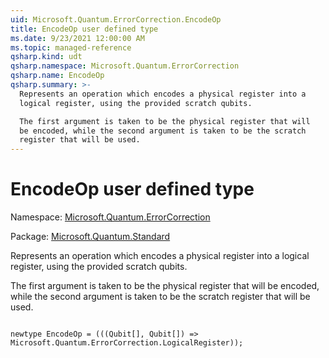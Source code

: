 ```yaml
---
uid: Microsoft.Quantum.ErrorCorrection.EncodeOp
title: EncodeOp user defined type
ms.date: 9/23/2021 12:00:00 AM
ms.topic: managed-reference
qsharp.kind: udt
qsharp.namespace: Microsoft.Quantum.ErrorCorrection
qsharp.name: EncodeOp
qsharp.summary: >-
  Represents an operation which encodes a physical register into a
  logical register, using the provided scratch qubits.

  The first argument is taken to be the physical register that will
  be encoded, while the second argument is taken to be the scratch
  register that will be used.
---
```


# EncodeOp user defined type

Namespace: [Microsoft.Quantum.ErrorCorrection](xref:Microsoft.Quantum.ErrorCorrection)

Package: [Microsoft.Quantum.Standard](https://nuget.org/packages/Microsoft.Quantum.Standard)


Represents an operation which encodes a physical register into alogical register, using the provided scratch qubits.The first argument is taken to be the physical register that willbe encoded, while the second argument is taken to be the scratchregister that will be used.

```qsharp

newtype EncodeOp = (((Qubit[], Qubit[]) => Microsoft.Quantum.ErrorCorrection.LogicalRegister));
```

